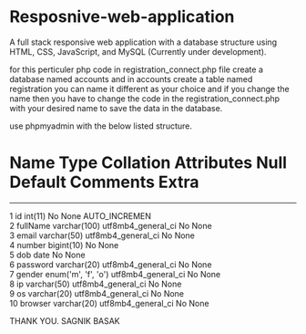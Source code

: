 # Resposnive-web-application
A full stack responsive web application with a database structure using HTML, CSS, JavaScript, and MySQL (Currently under development).

for this perticuler php code in registration_connect.php file create a database named accounts and in accounts create a table named registration 
you can name it different as your choice and if you change the name then you have to change the code in the registration_connect.php with your desired name
to save the data in the database.

use phpmyadmin with the below listed structure.

#       Name          Type                    Collation	            Attributes	    Null	     Default	     Comments	     Extra	     
----------------------------------------------------------------------------------------------------------------------------------------
1 	    id            int(11)			                                                  No	       None		                     AUTO_INCREMEN    
2	      fullName	    varchar(100)	          utf8mb4_general_ci	            	    No	       None			                        
3 	    email	        varchar(50)	            utf8mb4_general_ci	                	No         None			
4	      number	      bigint(10)			                                              No	       None			
5	      dob	          date			                                                    No	       None			
6	      password	    varchar(20)	            utf8mb4_general_ci		                No	       None			
7 	    gender	      enum('m', 'f', 'o')	    utf8mb4_general_ci		                No	       None			
8	      ip	          varchar(50)	            utf8mb4_general_ci		                No         None			
9	      os	          varchar(20)           	utf8mb4_general_ci		                No	       None			
10	    browser	      varchar(20)	            utf8mb4_general_ci		                No	       None			

THANK YOU.
SAGNIK BASAK
